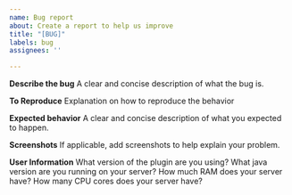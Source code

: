 ```yaml
---
name: Bug report
about: Create a report to help us improve
title: "[BUG]"
labels: bug
assignees: ''

---
```


**Describe the bug**
A clear and concise description of what the bug is.

**To Reproduce**
Explanation on how to reproduce the behavior

**Expected behavior**
A clear and concise description of what you expected to happen.

**Screenshots**
If applicable, add screenshots to help explain your problem.

**User Information**
What version of the plugin are you using?
What java version are you running on your server?
How much RAM does your server have?
How many CPU cores does your server have?
